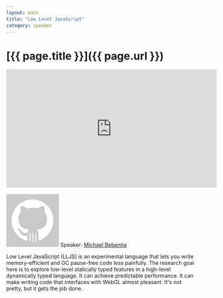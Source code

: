 ```yaml
---
layout: main
title: "Low Level JavaScript"
category: speaker
---
```


# [{{ page.title }}]({{ page.url }})

<iframe width="560" height="315" src="http://www.youtube.com/embed/IDmFZbP2b0A" frameborder="0" allowfullscreen="true">
</iframe>

<a href="http://lljs.org/"><img src="/images/michael-bebenita.png" class="speaker" alt="Michael Bebenita"></a>
Speaker: <a href="http://lljs.org/">Michael Bebenita</a>

Low Level JavaScript (LLJS) is an experimental language that lets you write memory-efficient and GC pause-free code less painfully. The research goal here is to explore low-level statically typed features in a high-level dynamically typed language. It can achieve predictable performance. It can make writing code that interfaces with WebGL almost pleasant. It's not pretty, but it gets the job done.
